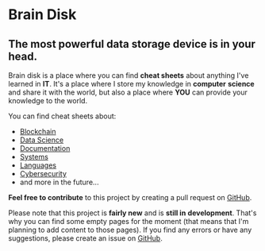 # Brain Disk

## **The most powerful data storage device is in your head.**

Brain disk is a place where you can find **cheat sheets** about anything I've
learned in **IT**. It's a place where I store my knowledge in **computer**
**science** and share it with the world, but also a place where **YOU** can
provide your knowledge to the world.

You can find cheat sheets about:

- [Blockchain](blockchain/README.md)
- [Data Science](data-science/README.md)
- [Documentation](documentation/README.md)
- [Systems](systems/README.md)
- [Languages](languages/README.md)
- [Cybersecurity](cybersecurity/README.md)
- and more in the future...

**Feel free to contribute** to this project by creating a pull request on
[GitHub](https://github.com/opixelum/brain-disk).

Please note that this project is **fairly new** and is **still in**
**development**. That's why you can find some empty pages for the moment (that
means that I'm planning to add content to those pages). If you find any errors
or have any suggestions, please create an issue on
[GitHub](https://github.com/opixelum/brain-disk/issues/new).
